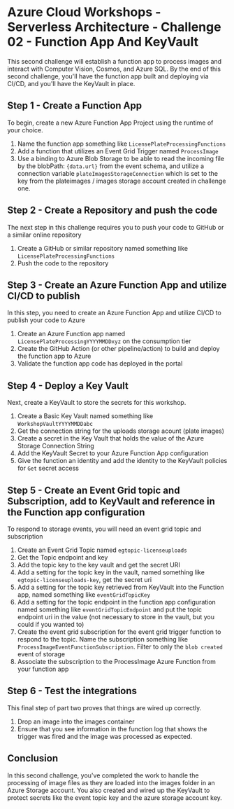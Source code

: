 # Azure Cloud Workshops - Serverless Architecture - Challenge 02 - Function App And KeyVault

This second challenge will establish a function app to process images and interact with Computer Vision, Cosmos, and Azure SQL.  By the end of this second challenge, you'll have the function app built and deploying via CI/CD, and you'll have the KeyVault in place.

## Step 1 - Create a Function App

To begin, create a new Azure Function App Project using the runtime of your choice.

1. Name the function app something like `LicensePlateProcessingFunctions`
1. Add a function that utilizes an Event Grid Trigger named `ProcessImage`
1. Use a binding to Azure Blob Storage to be able to read the incoming file by the blobPath: `{data.url}` from the event schema, and utilize a connection variable `plateImagesStorageConnection` which is set to the key from the plateimages / images storage account created in challenge one.

## Step 2 - Create a Repository and push the code

The next step in this challenge requires you to push your code to GitHub or a similar online repository 

1. Create a GitHub or similar repository named something like `LicensePlateProcessingFunctions` 
1. Push the code to the repository

## Step 3 - Create an Azure Function App and utilize CI/CD to publish

In this step, you need to create an Azure Function App and utilize CI/CD to publish your code to Azure

1. Create an Azure Function app named `LicensePlateProcessingYYYYMMDDxyz` on the consumption tier
1. Create the GitHub Action (or other pipeline/action) to build and deploy the function app to Azure
1. Validate the function app code has deployed in the portal

## Step 4 - Deploy a Key Vault

Next, create a KeyVault to store the secrets for this workshop.  

1. Create a Basic Key Vault named something like `WorkshopVaultYYYYMMDDabc`
1. Get the connection string for the uploads storage acount (plate images)
1. Create a secret in the Key Vault that holds the value of the Azure Storage Connection String
1. Add the KeyVault Secret to your Azure Function App configuration
1. Give the function an identity and add the identity to the KeyVault policies for `Get` secret access

## Step 5 - Create an Event Grid topic and Subscription, add to KeyVault and reference in the Function app configuration

To respond to storage events, you will need an event grid topic and subscription

1. Create an Event Grid Topic named `egtopic-licenseuploads`
1. Get the Topic endpoint and key
1. Add the topic key to the key vault and get the secret URI
1. Add a setting for the topic key in the vault, named something like `egtopic-licenseuploads-key`, get the secret uri
1. Add a setting for the topic key retrieved from KeyVault into the Function app, named something like `eventGridTopicKey`
1. Add a setting for the topic endpoint in the function app configuration named something like `eventGridTopicEndpoint` and put the topic endpoint uri in the value (not necessary to store in the vault, but you could if you wanted to)
1. Create the event grid subscription for the event grid trigger function to respond to the topic. Name the subscription something like `ProcessImageEventFunctionSubscription`.  Filter to only the `blob created` event of storage
1. Associate the subscription to the ProcessImage Azure Function from your function app

## Step 6 - Test the integrations

This final step of part two proves that things are wired up correctly.  

1. Drop an image into the images container
1. Ensure that you see information in the function log that shows the trigger was fired and the image was processed as expected.

## Conclusion

In this second challenge, you've completed the work to handle the processing of image files as they are loaded into the images folder in an Azure Storage account.  You also created and wired up the KeyVault to protect secrets like the event topic key and the azure storage account key.
